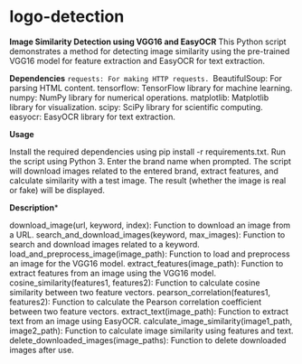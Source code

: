# logo-detection
****Image Similarity Detection using VGG16 and EasyOCR****
This Python script demonstrates a method for detecting image similarity using the pre-trained VGG16 model for feature extraction and EasyOCR for text extraction.

****Dependencies****
`requests: For making HTTP requests.
`BeautifulSoup: For parsing HTML content.
tensorflow: TensorFlow library for machine learning.
numpy: NumPy library for numerical operations.
matplotlib: Matplotlib library for visualization.
scipy: SciPy library for scientific computing.
easyocr: EasyOCR library for text extraction.

****Usage****

Install the required dependencies using pip install -r requirements.txt.
Run the script using Python 3.
Enter the brand name when prompted.
The script will download images related to the entered brand, extract features, and calculate similarity with a test image.
The result (whether the image is real or fake) will be displayed.

****Description*****

download_image(url, keyword, index): Function to download an image from a URL.
search_and_download_images(keyword, max_images): Function to search and download images related to a keyword.
load_and_preprocess_image(image_path): Function to load and preprocess an image for the VGG16 model.
extract_features(image_path): Function to extract features from an image using the VGG16 model.
cosine_similarity(features1, features2): Function to calculate cosine similarity between two feature vectors.
pearson_correlation(features1, features2): Function to calculate the Pearson correlation coefficient between two feature vectors.
extract_text(image_path): Function to extract text from an image using EasyOCR.
calculate_image_similarity(image1_path, image2_path): Function to calculate image similarity using features and text.
delete_downloaded_images(image_paths): Function to delete downloaded images after use.
